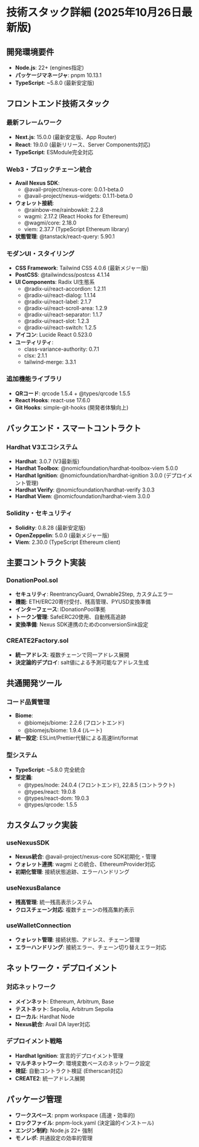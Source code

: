 # 技術スタック詳細 (2025年10月26日最新版)

## 開発環境要件
- **Node.js**: 22+ (engines指定)
- **パッケージマネージャ**: pnpm 10.13.1
- **TypeScript**: ~5.8.0 (最新安定版)

## フロントエンド技術スタック
### 最新フレームワーク
- **Next.js**: 15.0.0 (最新安定版、App Router)
- **React**: 19.0.0 (最新リリース、Server Components対応)
- **TypeScript**: ESModule完全対応

### Web3・ブロックチェーン統合
- **Avail Nexus SDK**: 
  - @avail-project/nexus-core: 0.0.1-beta.0
  - @avail-project/nexus-widgets: 0.1.11-beta.0
- **ウォレット接続**: 
  - @rainbow-me/rainbowkit: 2.2.8
  - wagmi: 2.17.2 (React Hooks for Ethereum)
  - @wagmi/core: 2.18.0
  - viem: 2.37.7 (TypeScript Ethereum library)
- **状態管理**: @tanstack/react-query: 5.90.1

### モダンUI・スタイリング
- **CSS Framework**: Tailwind CSS 4.0.6 (最新メジャー版)
- **PostCSS**: @tailwindcss/postcss 4.1.14
- **UI Components**: Radix UI生態系
  - @radix-ui/react-accordion: 1.2.11
  - @radix-ui/react-dialog: 1.1.14
  - @radix-ui/react-label: 2.1.7
  - @radix-ui/react-scroll-area: 1.2.9
  - @radix-ui/react-separator: 1.1.7
  - @radix-ui/react-slot: 1.2.3
  - @radix-ui/react-switch: 1.2.5
- **アイコン**: Lucide React 0.523.0
- **ユーティリティ**: 
  - class-variance-authority: 0.7.1
  - clsx: 2.1.1
  - tailwind-merge: 3.3.1

### 追加機能ライブラリ
- **QRコード**: qrcode 1.5.4 + @types/qrcode 1.5.5
- **React Hooks**: react-use 17.6.0
- **Git Hooks**: simple-git-hooks (開発者体験向上)

## バックエンド・スマートコントラクト
### Hardhat V3エコシステム
- **Hardhat**: 3.0.7 (V3最新版)
- **Hardhat Toolbox**: @nomicfoundation/hardhat-toolbox-viem 5.0.0
- **Hardhat Ignition**: @nomicfoundation/hardhat-ignition 3.0.0 (デプロイメント管理)
- **Hardhat Verify**: @nomicfoundation/hardhat-verify 3.0.3
- **Hardhat Viem**: @nomicfoundation/hardhat-viem 3.0.0

### Solidity・セキュリティ
- **Solidity**: 0.8.28 (最新安定版)
- **OpenZeppelin**: 5.0.0 (最新メジャー版)
- **Viem**: 2.30.0 (TypeScript Ethereum client)

## 主要コントラクト実装
### DonationPool.sol
- **セキュリティ**: ReentrancyGuard, Ownable2Step, カスタムエラー
- **機能**: ETH/ERC20寄付受付、残高管理、PYUSD変換準備
- **インターフェース**: IDonationPool準拠
- **トークン管理**: SafeERC20使用、自動残高追跡
- **変換準備**: Nexus SDK連携のためのconversionSink設定

### CREATE2Factory.sol
- **統一アドレス**: 複数チェーンで同一アドレス展開
- **決定論的デプロイ**: salt値による予測可能なアドレス生成

## 共通開発ツール
### コード品質管理
- **Biome**: 
  - @biomejs/biome: 2.2.6 (フロントエンド)
  - @biomejs/biome: 1.9.4 (ルート)
- **統一設定**: ESLint/Prettier代替による高速lint/format

### 型システム
- **TypeScript**: ~5.8.0 完全統合
- **型定義**:
  - @types/node: 24.0.4 (フロントエンド), 22.8.5 (コントラクト)
  - @types/react: 19.0.8
  - @types/react-dom: 19.0.3
  - @types/qrcode: 1.5.5

## カスタムフック実装
### useNexusSDK
- **Nexus統合**: @avail-project/nexus-core SDK初期化・管理
- **ウォレット連携**: wagmi との統合、EthereumProvider対応
- **初期化管理**: 接続状態追跡、エラーハンドリング

### useNexusBalance
- **残高管理**: 統一残高表示システム
- **クロスチェーン対応**: 複数チェーンの残高集約表示

### useWalletConnection
- **ウォレット管理**: 接続状態、アドレス、チェーン管理
- **エラーハンドリング**: 接続エラー、チェーン切り替えエラー対応

## ネットワーク・デプロイメント
### 対応ネットワーク
- **メインネット**: Ethereum, Arbitrum, Base
- **テストネット**: Sepolia, Arbitrum Sepolia
- **ローカル**: Hardhat Node
- **Nexus統合**: Avail DA layer対応

### デプロイメント戦略
- **Hardhat Ignition**: 宣言的デプロイメント管理
- **マルチネットワーク**: 環境変数ベースのネットワーク設定
- **検証**: 自動コントラクト検証 (Etherscan対応)
- **CREATE2**: 統一アドレス展開

## パッケージ管理
- **ワークスペース**: pnpm workspace (高速・効率的)
- **ロックファイル**: pnpm-lock.yaml (決定論的インストール)
- **エンジン制約**: Node.js 22+ 強制
- **モノレポ**: 共通設定の効率的管理